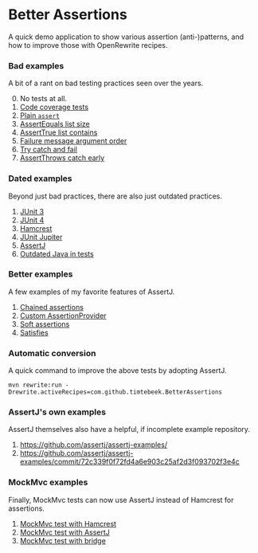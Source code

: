 # Better Assertions

A quick demo application to show various assertion (anti-)patterns, and how to improve those with OpenRewrite recipes.

### Bad examples

A bit of a rant on bad testing practices seen over the years.

0. No tests at all.
0. [Code coverage tests](src/test/java/com/github/timtebeek/betterassertions/coverage/CoverageTest.java)
0. [Plain `assert`](src/test/java/com/github/timtebeek/betterassertions/plain/PlainAssert.java) 
0. [AssertEquals list size](src/test/java/com/github/timtebeek/betterassertions/junit5/AssertListSize.java)
0. [AssertTrue list contains](src/test/java/com/github/timtebeek/betterassertions/junit5/AssertListContains.java)
0. [Failure message argument order](src/test/java/com/github/timtebeek/betterassertions/junit5/ArgumentOrderTest.java)
0. [Try catch and fail](src/test/java/com/github/timtebeek/betterassertions/junit5/TryCatchFailTest.java)
0. [AssertThrows catch early](src/test/java/com/github/timtebeek/betterassertions/junit5/AssertThrowsCatchTest.java)

### Dated examples

Beyond just bad practices, there are also just outdated practices.

1. [JUnit 3](src/test/java/com/github/timtebeek/betterassertions/junit3/JUnitThreeTest.java)
0. [JUnit 4](src/test/java/com/github/timtebeek/betterassertions/junit4/JUnitFourTest.java)
0. [Hamcrest](src/test/java/com/github/timtebeek/betterassertions/hamcrest/HamcrestTest.java)
0. [JUnit Jupiter](src/test/java/com/github/timtebeek/betterassertions/junit5/JUnitJupiterTest.java)
0. [AssertJ](src/test/java/com/github/timtebeek/betterassertions/assertj/AssertJTest.java)
0. [Outdated Java in tests](src/test/java/com/github/timtebeek/betterassertions/junit5/TextBlockTest.java)

### Better examples

A few examples of my favorite features of AssertJ.

1. [Chained assertions](src/test/java/com/github/timtebeek/betterassertions/assertj/AssertJTest.java)
0. [Custom AssertionProvider](src/test/java/com/github/timtebeek/betterassertions/assertj/AssertThatBookTest.java)
0. [Soft assertions](src/test/java/com/github/timtebeek/betterassertions/assertj/AssertSoftlyTest.java)
0. [Satisfies](src/test/java/com/github/timtebeek/betterassertions/assertj/SatisfiesTest.java)

### Automatic conversion

A quick command to improve the above tests by adopting AssertJ.

```shell
mvn rewrite:run -Drewrite.activeRecipes=com.github.timtebeek.BetterAssertions
```

### AssertJ's own examples

AssertJ themselves also have a helpful, if incomplete example repository.

1. https://github.com/assertj/assertj-examples/
0. https://github.com/assertj/assertj-examples/commit/72c339f0f72fd4a6e903c25af2d3f093702f3e4c

### MockMvc examples

Finally, MockMvc tests can now use AssertJ instead of Hamcrest for assertions.

1. [MockMvc test with Hamcrest](src/test/java/com/github/timtebeek/betterassertions/mockmvc/BundleControllerOldTest.java)
0. [MockMvc test with AssertJ](src/test/java/com/github/timtebeek/betterassertions/mockmvc/BundleControllerNewTest.java)
0. [MockMvc test with bridge](src/test/java/com/github/timtebeek/betterassertions/mockmvc/BundleControllerBridgeTest.java)

